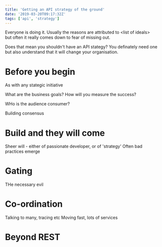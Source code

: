 ```yaml
---
title: 'Getting an API strategy of the ground'
date: '2019-03-20T09:17:32Z'
tags: ['api', 'strategy']
---
```


Everyone is doing it. Usually the reasons are attributed to \<list of ideals\> but often it really comes down to fear of missing out.

Does that mean you shouldn't have an API stategy? You definately need one but also understand that it will change your organisation.

# Before you begin

As with any stategic initiative

What are the business goals? How will you measure the success?

WHo is the audience consumer?

Building consensus

# Build and they will come

Sheer will - either of passionate developer, or of 'strategy'
Often bad practices emerge

# Gating

THe necessary evil

# Co-ordination

Talking to many, tracing etc
Moving fast, lots of services

# Beyond REST
